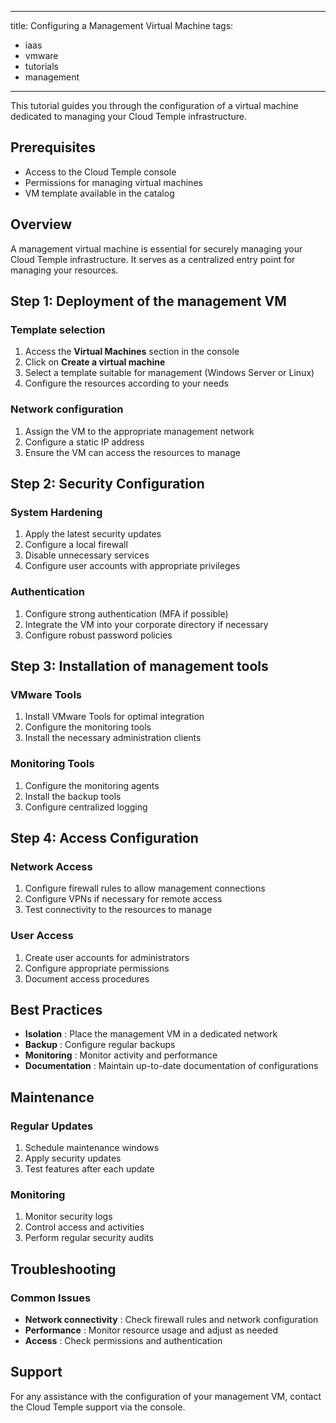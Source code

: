 

---
title: Configuring a Management Virtual Machine
tags:
  - iaas
  - vmware
  - tutorials
  - management
---

This tutorial guides you through the configuration of a virtual machine dedicated to managing your Cloud Temple infrastructure.



## Prerequisites

- Access to the Cloud Temple console
- Permissions for managing virtual machines
- VM template available in the catalog



## Overview

A management virtual machine is essential for securely managing your Cloud Temple infrastructure. It serves as a centralized entry point for managing your resources.



## Step 1: Deployment of the management VM



### Template selection

1. Access the **Virtual Machines** section in the console
2. Click on **Create a virtual machine**
3. Select a template suitable for management (Windows Server or Linux)
4. Configure the resources according to your needs



### Network configuration

1. Assign the VM to the appropriate management network  
2. Configure a static IP address  
3. Ensure the VM can access the resources to manage



## Step 2: Security Configuration



### System Hardening

1. Apply the latest security updates
2. Configure a local firewall
3. Disable unnecessary services
4. Configure user accounts with appropriate privileges



### Authentication

1. Configure strong authentication (MFA if possible)
2. Integrate the VM into your corporate directory if necessary
3. Configure robust password policies



## Step 3: Installation of management tools



### VMware Tools

1. Install VMware Tools for optimal integration
2. Configure the monitoring tools
3. Install the necessary administration clients



### Monitoring Tools

1. Configure the monitoring agents  
2. Install the backup tools  
3. Configure centralized logging



## Step 4: Access Configuration



### Network Access

1. Configure firewall rules to allow management connections  
2. Configure VPNs if necessary for remote access  
3. Test connectivity to the resources to manage



### User Access

1. Create user accounts for administrators
2. Configure appropriate permissions
3. Document access procedures



## Best Practices

- **Isolation** : Place the management VM in a dedicated network
- **Backup** : Configure regular backups
- **Monitoring** : Monitor activity and performance
- **Documentation** : Maintain up-to-date documentation of configurations



## Maintenance



### Regular Updates

1. Schedule maintenance windows
2. Apply security updates
3. Test features after each update



### Monitoring

1. Monitor security logs
2. Control access and activities
3. Perform regular security audits



## Troubleshooting



### Common Issues

- **Network connectivity** : Check firewall rules and network configuration
- **Performance** : Monitor resource usage and adjust as needed
- **Access** : Check permissions and authentication



## Support

For any assistance with the configuration of your management VM, contact the Cloud Temple support via the console.